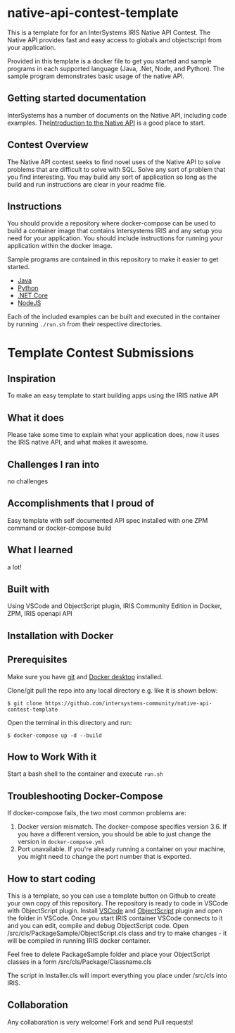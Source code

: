 # native-api-contest-template
This is a template for for an InterSystems IRIS Native API Contest.  The Native API provides fast and easy access to globals and objectscript from your application.

Provided in this template is a docker file to get you started and sample programs in each supported language (Java, .Net, Node, and Python).  The sample program demonstrates basic usage of the native API.  

## Getting started documentation

InterSystems has a number of documents on the Native API, including code examples. The[Introduction to the Native API](https://docs.intersystems.com/irislatest/csp/docbook/DocBook.UI.Page.cls?KEY=BJAVNAT_intro) is a good place to start.

## Contest Overview

The Native API contest seeks to find novel uses of the Native API to solve problems that are difficult to solve with SQL.  Solve any sort of problem that you find interesting.  You may build any sort of application so long as the build and run instructions are clear in your readme file.

## Instructions

You should provide a repository where docker-compose can be used to build a container image that contains Intersystems IRIS and any setup you need for your application. 
You should include instructions for running your application within the docker image. 

Sample programs are contained in this repository to make it easier to get started.
* [Java](https://github.com/intersystems-community/native-api-contest-template/blob/master/src/java/README.md)
* [Python](https://github.com/intersystems-community/native-api-contest-template/blob/master/src/python/README.md)
* [.NET Core](https://github.com/intersystems-community/native-api-contest-template/blob/master/src/dotnet/README.md)
* [NodeJS](https://github.com/intersystems-community/native-api-contest-template/blob/master/src/nodejs/README.md)

Each of the included examples can be built and executed in the container by running `./run.sh` from their respective directories.


# Template Contest Submissions

## Inspiration
To make an easy template to start building apps using the IRIS native API

## What it does
Please take some time to explain what your application does, now it uses the IRIS native API, and what makes it awesome.

## Challenges I ran into
no challenges

## Accomplishments that I proud of
Easy template with self documented API spec installed with one ZPM command or docker-compose build

## What I learned
a lot!

## Built with
Using VSCode and ObjectScript plugin, IRIS Community Edition in Docker, ZPM, IRIS openapi API


## Installation with Docker

## Prerequisites
Make sure you have [git](https://git-scm.com/book/en/v2/Getting-Started-Installing-Git) and [Docker desktop](https://www.docker.com/products/docker-desktop) installed.


Clone/git pull the repo into any local directory e.g. like it is shown below:

```
$ git clone https://github.com/intersystems-community/native-api-contest-template
```

Open the terminal in this directory and run:

```
$ docker-compose up -d --build
```

## How to Work With it

Start a bash shell to the container and execute `run.sh`


## Troubleshooting Docker-Compose

If docker-compose fails, the two most common problems are:

1. Docker version mismatch.  The docker-compose specifies version 3.6. If you have a different version, you should be able to just change the version in `docker-compose.yml`
2. Port unavailable.  If you're already running a container on your machine, you might need to change the port number that is exported.

## How to start coding
This is a template, so you can use a template button on Github to create your own copy of this repository.
The repository is ready to code in VSCode with ObjectScript plugin.
Install [VSCode](https://code.visualstudio.com/) and [ObjectScript](https://marketplace.visualstudio.com/items?itemName=daimor.vscode-objectscript) plugin and open the folder in VSCode.
Once you start IRIS container VSCode connects to it and you can edit, compile and debug ObjectScript code.
Open /src/cls/PackageSample/ObjectScript.cls class and try to make changes - it will be compiled in running IRIS docker container.

Feel free to delete PackageSample folder and place your ObjectScript classes in a form
/src/cls/Package/Classname.cls

The script in Installer.cls will import everything you place under /src/cls into IRIS.

## Collaboration 
Any collaboration is very welcome! Fork and send Pull requests!

